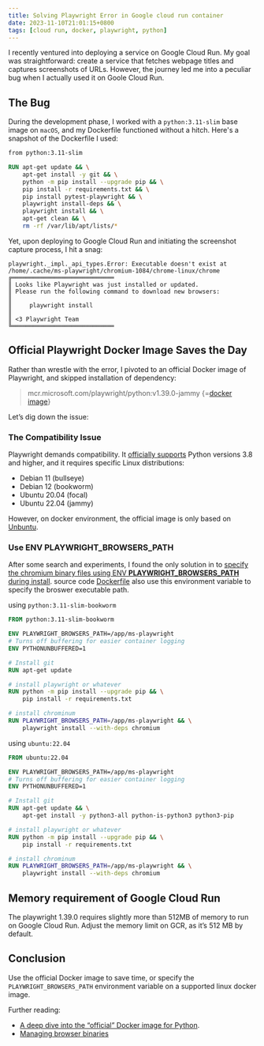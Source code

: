 ```yaml
---
title: Solving Playwright Error in Google cloud run container
date: 2023-11-10T21:01:15+0800
tags: [cloud run, docker, playwright, python]
---
```


I recently ventured into deploying a service on Google Cloud Run. My goal was straightforward: create a service that fetches webpage titles and captures screenshots of URLs. However, the journey led me into a peculiar bug when I actually used it on Goole Cloud Run.

## The Bug

During the development phase, I worked with a `python:3.11-slim` base image on `macOS`, and my Dockerfile functioned without a hitch. Here's a snapshot of the Dockerfile I used:

```dockerfile
from python:3.11-slim

RUN apt-get update && \
    apt-get install -y git && \
    python -m pip install --upgrade pip && \
    pip install -r requirements.txt && \
    pip install pytest-playwright && \
    playwright install-deps && \
    playwright install && \
    apt-get clean && \
    rm -rf /var/lib/apt/lists/*
```

Yet, upon deploying to Google Cloud Run and initiating the screenshot capture process, I hit a snag:

```text
playwright._impl._api_types.Error: Executable doesn't exist at /home/.cache/ms-playwright/chromium-1084/chrome-linux/chrome
╔═════════════════════════════
║ Looks like Playwright was just installed or updated.                   
║ Please run the following command to download new browsers: 
║                                                                                                            
║     playwright install                                                                          
║                                                                                                            
║ <3 Playwright Team                                                                         
╚═════════════════════════════
```

## Official Playwright Docker Image Saves the Day

Rather than wrestle with the error, I pivoted to an official Docker image of Playwright, and skipped installation of dependency:

> mcr.microsoft.com/playwright/python:v1.39.0-jammy {=[docker image](https://playwright.dev/python/docs/docker)}


Let’s dig down the issue:

### The Compatibility Issue

Playwright demands compatibility. It [officially supports](https://playwright.dev/python/docs/intro#system-requirements) Python versions 3.8 and higher, and it requires specific Linux distributions:

- Debian 11 (bullseye)
- Debian 12 (bookworm)
- Ubuntu 20.04 (focal)
- Ubuntu 22.04 (jammy)

However, on docker environment, the official image is only based on [Unbuntu](https://playwright.dev/docs/docker#base-images).

### Use ENV PLAYWRIGHT_BROWSERS_PATH

After some search and experiments, I found the only solution in to [specify the chromium binary files using ENV **PLAYWRIGHT_BROWSERS_PATH** during install](https://stackoverflow.com/a/75885021/22903883). source code [Dockerfile](https://github.com/microsoft/playwright-python/blob/9060038770d19256d08ec29fab82086f07a3cce9/utils/docker/Dockerfile.jammy#L25) also use this environment variable to specify the broswer executable path.

using `python:3.11-slim-bookworm`

```dockerfile
FROM python:3.11-slim-bookworm

ENV PLAYWRIGHT_BROWSERS_PATH=/app/ms-playwright
# Turns off buffering for easier container logging
ENV PYTHONUNBUFFERED=1

# Install git
RUN apt-get update

# install playwright or whatever
RUN python -m pip install --upgrade pip && \
    pip install -r requirements.txt

# install chrominum
RUN PLAYWRIGHT_BROWSERS_PATH=/app/ms-playwright && \
    playwright install --with-deps chromium
```

using `ubuntu:22.04`

```dockerfile
FROM ubuntu:22.04

ENV PLAYWRIGHT_BROWSERS_PATH=/app/ms-playwright
# Turns off buffering for easier container logging
ENV PYTHONUNBUFFERED=1

# Install git
RUN apt-get update && \
    apt-get install -y python3-all python-is-python3 python3-pip

# install playwright or whatever
RUN python -m pip install --upgrade pip && \
    pip install -r requirements.txt

# install chrominum
RUN PLAYWRIGHT_BROWSERS_PATH=/app/ms-playwright && \
    playwright install --with-deps chromium
```

## Memory requirement of Google Cloud Run
The playwright 1.39.0 requires slightly more than 512MB of memory to run on Google Cloud Run. Adjust the memory limit on GCR, as it’s 512 MB by default. 

## Conclusion
Use the official Docker image to save time, or specify the `PLAYWRIGHT_BROWSERS_PATH` environment variable on a supported linux docker image.

Further reading:
 - [A deep dive into the “official” Docker image for Python](https://pythonspeed.com/articles/official-python-docker-image/).
 - [Managing browser binaries](https://playwright.dev/python/docs/browsers#managing-browser-binaries)
